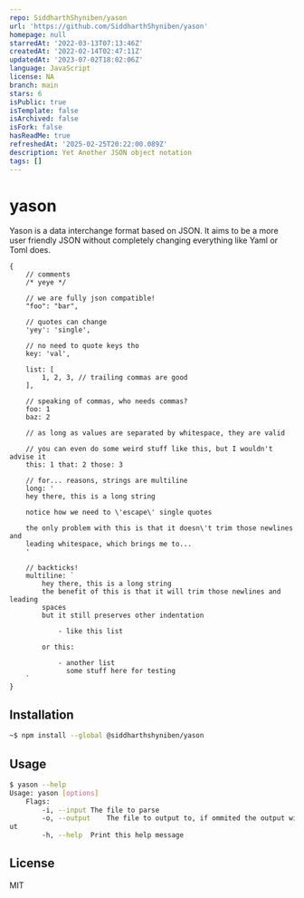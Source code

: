 ```yaml
---
repo: SiddharthShyniben/yason
url: 'https://github.com/SiddharthShyniben/yason'
homepage: null
starredAt: '2022-03-13T07:13:46Z'
createdAt: '2022-02-14T02:47:11Z'
updatedAt: '2023-07-02T18:02:06Z'
language: JavaScript
license: NA
branch: main
stars: 6
isPublic: true
isTemplate: false
isArchived: false
isFork: false
hasReadMe: true
refreshedAt: '2025-02-25T20:22:00.089Z'
description: Yet Another JSON object notation
tags: []
---
```


# yason

Yason is a data interchange format based on JSON. It aims to be a more user
friendly JSON without completely changing everything like Yaml or Toml does.

```jsonc
{
	// comments
	/* yeye */

	// we are fully json compatible!
	"foo": "bar",

	// quotes can change
	'yey': 'single',

	// no need to quote keys tho
	key: 'val',

	list: [
		1, 2, 3, // trailing commas are good
	],

	// speaking of commas, who needs commas?
	foo: 1
	baz: 2

	// as long as values are separated by whitespace, they are valid

	// you can even do some weird stuff like this, but I wouldn't advise it
	this: 1 that: 2 those: 3

	// for... reasons, strings are multiline
	long: '
	hey there, this is a long string

	notice how we need to \'escape\' single quotes

	the only problem with this is that it doesn\'t trim those newlines and
	leading whitespace, which brings me to...
	'

	// backticks!
	multiline: `
		hey there, this is a long string
		the benefit of this is that it will trim those newlines and leading
		spaces
		but it still preserves other indentation

			- like this list
		
		or this:

			- another list
			  some stuff here for testing
	`
}
```

## Installation

```sh
~$ npm install --global @siddharthshyniben/yason
```

## Usage

```sh
$ yason --help
Usage: yason [options]
	Flags:
		-i, --input	The file to parse
		-o, --output	The file to output to, if ommited the output will be printed to stdo
ut
		-h, --help	Print this help message

```

## License

MIT
